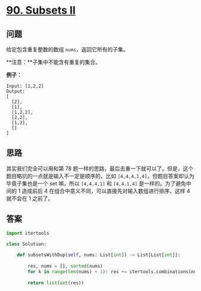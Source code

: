 # [90. Subsets II](https://leetcode.com/problems/subsets-ii/)

## 问题

给定包含重复整数的数组 `nums`，返回它所有的子集。

**注意：**子集中不能含有重复的集合。

**例子：**

```
Input: [1,2,2]
Output:
[
  [2],
  [1],
  [1,2,2],
  [2,2],
  [1,2],
  []
]
```

## 思路

其实我们完全可以用和第 78 题一样的思路，最后去重一下就可以了。但是，这个题目略坑的一点就是输入不一定是顺序的，比如 `[4,4,4,1,4]`，但题目答案却认为毕竟子集也是一个 set 嘛，所以 `[4,4,4,1]` 和 `[4,4,1,4]` 是一样的。为了避免中间的 1 造成前后 4 在组合中意义不同，可以直接先对输入数组进行排序，这样 4 就不会在 1 之前了。

## 答案

```python
import itertools

class Solution:
    
    def subsetsWithDup(self, nums: List[int]) -> List[List[int]]:
        
        res, nums = [], sorted(nums)
        for k in range(len(nums) + 1): res += itertools.combinations(nums, k)
            
        return list(set(res))
```